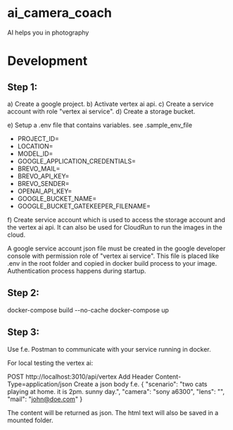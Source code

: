 # ai_camera_coach
AI helps you in photography

# Development

## Step 1:
a) Create a google project.
b) Activate vertex ai api.
c) Create a service account with role "vertex ai service".
d) Create a storage bucket.

e) Setup a .env file that contains variables. see .sample_env_file
- PROJECT_ID=<your google project id>
- LOCATION=<model location like europe-west3>
- MODEL_ID=<modelId like gemini-1.0-pro-vision-001>
- GOOGLE_APPLICATION_CREDENTIALS=<name of your service account file for local development>
- BREVO_MAIL=<brevo user login>
- BREVO_API_KEY=<brevo api key>
- BREVO_SENDER=<mail adress as sender>
- OPENAI_API_KEY=<checked but not used openai api key>
- GOOGLE_BUCKET_NAME=<name of your google bucket for gatekeeper functionality>
- GOOGLE_BUCKET_GATEKEEPER_FILENAME=<name of your gatekeeper json file for storing credits>

f) Create service account which is used to access the storage account and the vertex ai api.
   It can also be used for CloudRun to run the images in the cloud.

A google service account json file must be created in the google developer console with permission role of "vertex ai service".
This file is placed like .env in the root folder and copied in docker build process to your image.
Authentication process happens during startup.

## Step 2:
docker-compose build --no-cache
docker-compose up

## Step 3:
Use f.e. Postman to communicate with your service running in docker.

For local testing the vertex ai:

POST http://localhost:3010/api/vertex
Add Header Content-Type=application/json
Create a json body f.e.
{
  "scenario": "two cats playing at home. it is 2pm. sunny day.",
  "camera": "sony a6300",
  "lens": "",
  "mail": "john@doe.com"
}

The content will be returned as json.
The html text will also be saved in a mounted folder.